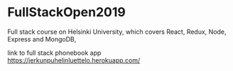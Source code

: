 # FullStackOpen2019

Full stack course on Helsinki University, which covers React, Redux, Node, Express and MongoDB,

link to full stack phonebook app https://jerkunpuhelinluettelo.herokuapp.com/
